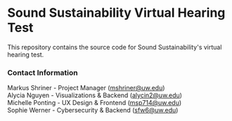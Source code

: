 # Sound Sustainability Virtual Hearing Test

This repository contains the source code for Sound Sustainability's virtual hearing test.

### Contact Information 
Markus Shriner - Project Manager (mshriner@uw.edu)  
Alycia Nguyen - Visualizations & Backend (alycin2@uw.edu)  
Michelle  Ponting - UX Design & Frontend (msp714@uw.edu)  
Sophie Werner - Cybersecurity & Backend (sfw6@uw.edu)  
